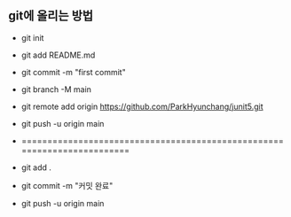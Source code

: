 ## git에 올리는 방법

- git init
- git add README.md
- git commit -m "first commit"
- git branch -M main
- git remote add origin https://github.com/ParkHyunchang/junit5.git
- git push -u origin main

- ========================================================================

- git add .
- git commit -m "커밋 완료"
- git push -u origin main
